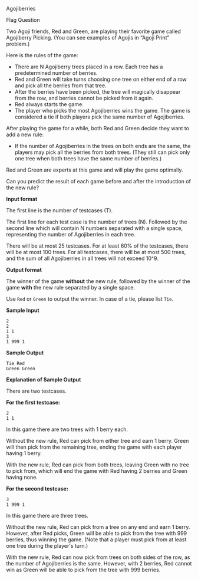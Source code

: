 Agojiberries

 Flag Question



Two Agoji friends, Red and Green, are playing their favorite game called Agojiberry Picking. (You can see examples of Agojis in “Agoji Print” problem.)

Here is the rules of the game:

- There are N Agojiberry trees placed in a row. Each tree has a predetermined number of berries.
- Red and Green will take turns choosing one tree on either end of a row and pick all the berries from that tree.
- After the berries have been picked, the tree will magically disappear from the row, and berries cannot be picked from it again.
- Red always starts the game.
- The player who picks the most Agojiberries wins the game. The game is considered a tie if both players pick the same number of Agojiberries.

After playing the game for a while, both Red and Green decide they want to add a new rule:

- If the number of Agojiberries in the trees on both ends are the same, the players may pick all the berries from both trees. (They still can pick only one tree when both trees have the same number of berries.)

Red and Green are experts at this game and will play the game optimally.

Can you predict the result of each game before and after the introduction of the new rule?

**Input format**

The first line is the number of testcases (T).

The first line for each test case is the number of trees (N).
Followed by the second line which will contain N numbers separated with a single space, representing the number of Agojiberries in each tree.

There will be at most 25 testcases.
For at least 60% of the testcases, there will be at most 100 trees.
For all testcases, there will be at most 500 trees, and the sum of all Agojiberries in all trees will not exceed 10^9.

**Output format**

The winner of the game **without** the new rule, followed by the winner of the game **with** the new rule separated by a single space.

Use `Red` or `Green` to output the winner. In case of a tie, please list `Tie`.

**Sample Input**

```
2
2
1 1
3
1 999 1
```

**Sample Output**

```
Tie Red
Green Green
```

**Explanation of Sample Output**

There are two testcases.

**For the first testcase:**

```
2
1 1
```

In this game there are two trees with 1 berry each.

Without the new rule, Red can pick from either tree and earn 1 berry. Green will then pick from the remaining tree, ending the game with each player having 1 berry.

With the new rule, Red can pick from both trees, leaving Green with no tree to pick from, which will end the game with Red having 2 berries and Green having none.

**For the second testcase:**

```
3
1 999 1
```

In this game there are three trees.

Without the new rule, Red can pick from a tree on any end and earn 1 berry. However, after Red picks, Green will be able to pick from the tree with 999 berries, thus winning the game. (Note that a player must pick from at least one tree during the player's turn.)

With the new rule, Red can now pick from trees on both sides of the row, as the number of Agojiberries is the same. However, with 2 berries, Red cannot win as Green will be able to pick from the tree with 999 berries.